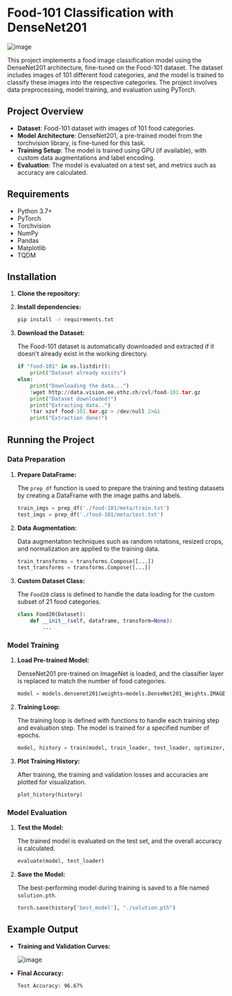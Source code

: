 # Food-101 Classification with DenseNet201

![image](https://github.com/user-attachments/assets/58ea828f-c556-4b72-8b02-bd0ab01fb075)


This project implements a food image classification model using the DenseNet201 architecture, fine-tuned on the Food-101 dataset. The dataset includes images of 101 different food categories, and the model is trained to classify these images into the respective categories. The project involves data preprocessing, model training, and evaluation using PyTorch.

## Project Overview

- **Dataset**: Food-101 dataset with images of 101 food categories.
- **Model Architecture**: DenseNet201, a pre-trained model from the torchvision library, is fine-tuned for this task.
- **Training Setup**: The model is trained using GPU (if available), with custom data augmentations and label encoding.
- **Evaluation**: The model is evaluated on a test set, and metrics such as accuracy are calculated.

## Requirements

- Python 3.7+
- PyTorch
- Torchvision
- NumPy
- Pandas
- Matplotlib
- TQDM

## Installation

1. **Clone the repository:**

2. **Install dependencies:**

    ```sh
    pip install -r requirements.txt
    ```

3. **Download the Dataset:**

    The Food-101 dataset is automatically downloaded and extracted if it doesn't already exist in the working directory.

    ```python
    if "food-101" in os.listdir():
        print("Dataset already exists")
    else:
        print("Downloading the data...")
        !wget http://data.vision.ee.ethz.ch/cvl/food-101.tar.gz
        print("Dataset downloaded!")
        print("Extracting data..")
        !tar xzvf food-101.tar.gz > /dev/null 2>&1
        print("Extraction done!")
    ```

## Running the Project

### Data Preparation

1. **Prepare DataFrame:**

    The `prep_df` function is used to prepare the training and testing datasets by creating a DataFrame with the image paths and labels.

    ```python
    train_imgs = prep_df('./food-101/meta/train.txt')
    test_imgs = prep_df('./food-101/meta/test.txt')
    ```

2. **Data Augmentation:**

    Data augmentation techniques such as random rotations, resized crops, and normalization are applied to the training data.

    ```python
    train_transforms = transforms.Compose([...])
    test_transforms = transforms.Compose([...])
    ```

3. **Custom Dataset Class:**

    The `Food20` class is defined to handle the data loading for the custom subset of 21 food categories.

    ```python
    class Food20(Dataset):
        def __init__(self, dataframe, transform=None):
            ...
    ```

### Model Training

1. **Load Pre-trained Model:**

    DenseNet201 pre-trained on ImageNet is loaded, and the classifier layer is replaced to match the number of food categories.

    ```python
    model = models.densenet201(weights=models.DenseNet201_Weights.IMAGENET1K_V1)
    ```

2. **Training Loop:**

    The training loop is defined with functions to handle each training step and evaluation step. The model is trained for a specified number of epochs.

    ```python
    model, history = train(model, train_loader, test_loader, optimizer, loss_fn, num_epochs, device)
    ```

3. **Plot Training History:**

    After training, the training and validation losses and accuracies are plotted for visualization.

    ```python
    plot_history(history)
    ```

### Model Evaluation

1. **Test the Model:**

    The trained model is evaluated on the test set, and the overall accuracy is calculated.

    ```python
    evaluate(model, test_loader)
    ```

2. **Save the Model:**

    The best-performing model during training is saved to a file named `solution.pth`.

    ```python
    torch.save(history['best_model'], "./solution.pth")
    ```

## Example Output

- **Training and Validation Curves:**
  
    ![image](https://github.com/user-attachments/assets/1699f024-dc0f-4b6b-9a3e-175cf28551e6)

- **Final Accuracy:**

    ```
    Test Accuracy: 96.67%
    ```
